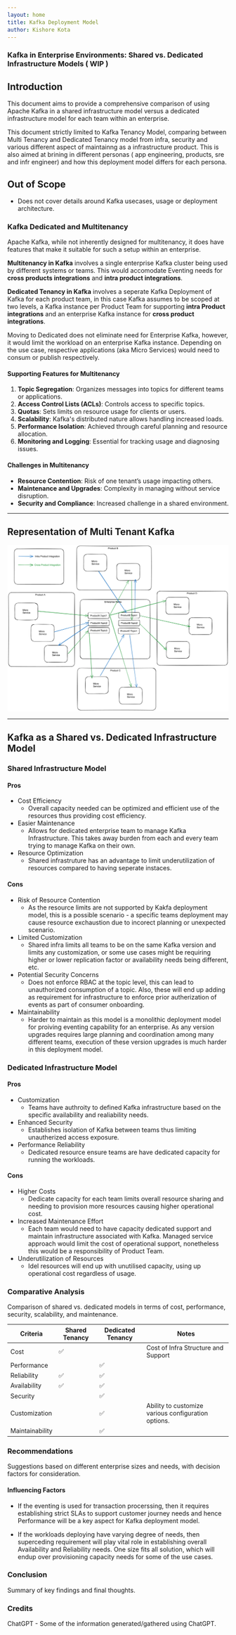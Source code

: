 ```yaml
---
layout: home
title: Kafka Deployment Model
author: Kishore Kota
---
```



### Kafka in Enterprise Environments: Shared vs. Dedicated Infrastructure Models ( WIP )

## Introduction
This document aims to provide a comprehensive comparison of using Apache Kafka in a shared infrastructure model versus a dedicated infrastructure model for each team within an enterprise.

This document strictly limited to Kafka Tenancy Model, comparing between Multi Tenancy and Dedicated Tenancy model from infra, security and various different aspect of maintainng as a infrastructure product. This is also aimed at brining in different personas ( app engineering, products, sre and infr engineer) and how this deployment model differs for each persona.


## Out of Scope

- Does not cover details around Kafka usecases, usage or deployment architecture.

### Kafka Dedicated and Multitenancy
Apache Kafka, while not inherently designed for multitenancy, it does have features that make it suitable for such a setup within an enterprise. 

**Multitenancy in Kafka** involves a single enterprise Kafka cluster being used by different systems or teams. This would accomodate Eventing needs for **cross products integrations** and **intra product integrations**. 

**Dedicated Tenancy in Kafka** involves a seperate Kafka Deployment of Kafka for each product team, in this case Kafka  assumes to be scoped at two levels, a Kafka instance per Product Team for supporting **intra Product integrations** and an enterprise Kafka instance for **cross product integrations**.

Moving to Dedicated does not eliminate need for Enterprise Kafka, however, it would limit the workload on an enterprise Kafka instance. Depending on the use case, respective applications (aka Micro Services) would need to consum or publish respectively.


#### Supporting Features for Multitenancy
1. **Topic Segregation**: Organizes messages into topics for different teams or applications.
2. **Access Control Lists (ACLs)**: Controls access to specific topics.
3. **Quotas**: Sets limits on resource usage for clients or users.
4. **Scalability**: Kafka's distributed nature allows handling increased loads.
5. **Performance Isolation**: Achieved through careful planning and resource allocation.
6. **Monitoring and Logging**: Essential for tracking usage and diagnosing issues.

#### Challenges in Multitenancy
- **Resource Contention**: Risk of one tenant’s usage impacting others.
- **Maintenance and Upgrades**: Complexity in managing without service disruption.
- **Security and Compliance**: Increased challenge in a shared environment.

---

## Representation of Multi Tenant Kafka

![Muti Tenant Kafka Supporting Cross Product and Intra Product Events](kafka_multi_tenant_deployment.png)

---

## Kafka as a Shared vs. Dedicated Infrastructure Model

### Shared Infrastructure Model
#### Pros
- Cost Efficiency 
  * Overall capacity needed can be optimized and efficient use of the resources thus providing cost efficiency.
- Easier Maintenance
  * Allows for dedicated enterprise team to manage Kafka Infrastructure. This takes away burden from each and every team trying to manage Kafka on their own.
- Resource Optimization
  * Shared infrastruture has an advantage to limit underutilization of resources compared to having seperate instaces.

#### Cons
- Risk of Resource Contention
   * As the resource limits are not supported by Kakfa deployment model, this is a possible scenario - a specific teams deployment may cause resource exchaustion due to incorect planning or unexpected scenario.  
- Limited Customization
  * Shared infra limits all teams to be on the same Kafka version and limits any customization, or some use cases might be requiring higher or lower replication factor or availability needs being different, etc.
- Potential Security Concerns
  * Does not enforce RBAC at the topic level, this can lead to unauthorized consumption of a topic. Also, these will end up adding as requirement for infrastructure to enforce prior autherization of events as part of consumer onboarding.
- Maintainability
  * Harder to maintain as this model is a monolithic deployment model for proiving eventing capability for an enterprise. As any version upgrades requires large planning and coordination among many different teams, execution of these version upgrades is much harder in this deployment model. 

### Dedicated Infrastructure Model
#### Pros
- Customization
  * Teams have authroity to defined Kafka infrastructure based on the specific availability and realiability needs.
- Enhanced Security
  * Establishes isolation of Kafka between teams thus limiting unautherized access exposure. 
- Performance Reliability
  * Dedicated resource ensure teams are have dedicated capacity for running the workloads.

#### Cons
- Higher Costs
  * Dedicate capacity for each team limits overall resource sharing and needing to provision more resources causing higher operational cost.
- Increased Maintenance Effort
  * Each team would need to have capacity dedicated support and maintain infrastructure associated with Kafka. Managed service approach would limit the cost of operational support, nonetheless this would be a responsibility of Product Team.
- Underutilization of Resources
  * Idel resources will end up with unutilised capacity, using up operational cost regardless of usage.

### Comparative Analysis
Comparison of shared vs. dedicated models in terms of cost, performance, security, scalability, and maintenance.



| Criteria         | Shared Tenancy | Dedicated Tenancy | Notes |
|------------------|---------------------|----------------------|-----------------|
| Cost             |  ✅         |                   | Cost of Infra Structure and Support           |
| Performance  |               | ✅             |             |
| Reliability              | ✅              | ✅             |          |
| Availability | ✅ | ✅  | |
| Security |  | ✅ | |
| Customization | | ✅ | Ability to customize various configuration options.|
| Maintainability| | ✅  ||





### Recommendations
Suggestions based on different enterprise sizes and needs, with decision factors for consideration.

#### Influencing Factors
- If the eventing is used for transaction procerssing, then it requires establishing strict SLAs to support customer journey needs and hence Performance will be a key aspect for Kafka deployment model.

- If the workloads deploying have varying degree of needs, then superceding requirement will play vital role in establishing overall Availability and Reliability needs. One size fits all solution, which will endup over provisioning capacity needs for some of the use cases.

### Conclusion
Summary of key findings and final thoughts.


### Credits
ChatGPT - Some of the information generated/gathered using ChatGPT.
